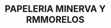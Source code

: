 ---
title: "PAPELERIA MINERVA Y RMMORELOS"
url: /jose-maria-morelos/papeleria-minerva-y-rmmorelos/
shop: material de oficina
---